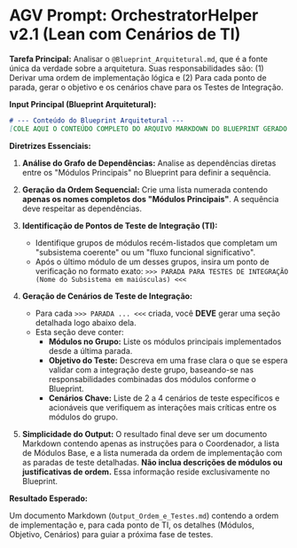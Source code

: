# AGV Prompt: OrchestratorHelper v2.1 (Lean com Cenários de TI)

**Tarefa Principal:** Analisar o `@Blueprint_Arquitetural.md`, que é a fonte única da verdade sobre a arquitetura. Suas responsabilidades são: (1) Derivar uma ordem de implementação lógica e (2) Para cada ponto de parada, gerar o objetivo e os cenários chave para os Testes de Integração.

**Input Principal (Blueprint Arquitetural):**

```markdown
# --- Conteúdo do Blueprint Arquitetural ---
[COLE AQUI O CONTEÚDO COMPLETO DO ARQUIVO MARKDOWN DO BLUEPRINT GERADO PELA TOCRISNA]
```

**Diretrizes Essenciais:**

1.  **Análise do Grafo de Dependências:** Analise as dependências diretas entre os "Módulos Principais" no Blueprint para definir a sequência.

2.  **Geração da Ordem Sequencial:** Crie uma lista numerada contendo **apenas os nomes completos dos "Módulos Principais"**. A sequência deve respeitar as dependências.

3.  **Identificação de Pontos de Teste de Integração (TI):**
    *   Identifique grupos de módulos recém-listados que completam um "subsistema coerente" ou um "fluxo funcional significativo".
    *   Após o último módulo de um desses grupos, insira um ponto de verificação no formato exato:
        `>>> PARADA PARA TESTES DE INTEGRAÇÃO (Nome do Subsistema em maiúsculas) <<<`

4.  **Geração de Cenários de Teste de Integração:**
    *   Para cada `>>> PARADA ... <<<` criada, você **DEVE** gerar uma seção detalhada logo abaixo dela.
    *   Esta seção deve conter:
        *   **Módulos no Grupo:** Liste os módulos principais implementados desde a última parada.
        *   **Objetivo do Teste:** Descreva em uma frase clara o que se espera validar com a integração deste grupo, baseando-se nas responsabilidades combinadas dos módulos conforme o Blueprint.
        *   **Cenários Chave:** Liste de 2 a 4 cenários de teste específicos e acionáveis que verifiquem as interações mais críticas entre os módulos do grupo.

5.  **Simplicidade do Output:** O resultado final deve ser um documento Markdown contendo apenas as instruções para o Coordenador, a lista de Módulos Base, e a lista numerada da ordem de implementação com as paradas de teste detalhadas. **Não inclua descrições de módulos ou justificativas de ordem.** Essa informação reside exclusivamente no Blueprint.

**Resultado Esperado:**

Um documento Markdown (`Output_Ordem_e_Testes.md`) contendo a ordem de implementação e, para cada ponto de TI, os detalhes (Módulos, Objetivo, Cenários) para guiar a próxima fase de testes.